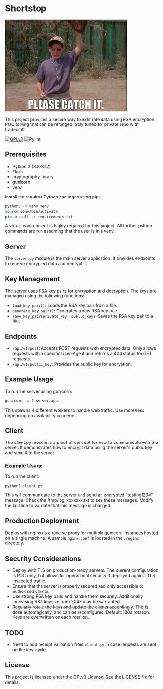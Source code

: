 # Shortstop
![](./catchit.gif)

This project provides a secure way to exfiltrate data using RSA encryption. 
POC tooling that can be refanged. Stay tuned for private repo with tradecraft.

[![GPLv3](https://img.shields.io/badge/License-GPLv3-brightgreen.svg)](https://www.gnu.org/licenses/gpl-3.0)
![Pylint](https://github.com/jpthew/shortstop/actions/workflows/pylint.yml/badge.svg?branch=main)


## Prerequisites
- Python 3 (3.8-3.12)
- Flask
- cryptography library
- gunicorn
- venv

Install the required Python packages using pip:
```bash
python3 -m venv venv
source venv/bin/activate
pip install -r requirements.txt
```
A virtual environment is highly required for this project. All further python commands are run assuming that the user is in a venv.

## Server
The `server.py` module is the main server application. It provides endpoints to receive encrypted data and decrypt it.

## Key Management
The server uses RSA key pairs for encryption and decryption. The keys are managed using the following functions:

- `load_key_pair()`: Loads the RSA key pair from a file.
- `generate_key_pair()`: Generates a new RSA key pair.
- `save_key_pair(private_key, public_key)`: Saves the RSA key pair to a file.

## Endpoints
- `/api/v1/post`: Accepts POST requests with encrypted data. Only allows requests with a specific User-Agent and returns a 404 status for GET requests.
- `/api/v1/public_key`: Provides the public key for encryption.

## Example Usage
To run the server using gunicorn:
```bash
gunicorn -w 4 server:app
```
This spawns 4 different workers to handle web traffic. Use more/less depending on availability concerns.

## Client
The client.py module is a proof of concept for how to communicate with the server. It demonstrates how to encrypt data using the server's public key and send it to the server.

### Example Usage
To run the client:
```bash
python3 client.py
```
This will communicate to the server and send an encrypted "testing1234" message. Check the /tmp/log_xxxxxxx.txt to see these messages.
Modify the last line to validate that this message is changed. 

## Production Deployment
Deploy with nginx as a reverse proxy for multiple gunicorn instances hosted on a single machine. A sample `nginx.conf` is located in the `./nginx` directory.

## Security Considerations
- Deploy with TLS on production-ready servers. The current configuration is POC only, but allows for operational security if deployed against TLS inspected traffic.
- Ensure that the server is properly secured and only accessible to authorized clients.
- Use strong RSA key pairs and handle them securely. Additionally, increasing RSA keysize from 2048 may be warranted.
- ~~Regularly rotate the keys and update the clients accordingly~~. This is done automagically, and can be reconfigured. Default: 180s rotation. Keys are overwritten on each rotation.

## TODO
- Need to add receipt validation from `client.py` in case requests are sent *on* the key-cycle.

## License
This project is licensed under the GPLv3 License. See the LICENSE file for details.